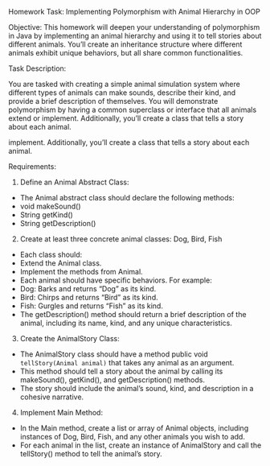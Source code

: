 Homework Task: Implementing Polymorphism with Animal Hierarchy in OOP

Objective:
This homework will deepen your understanding of polymorphism in Java by implementing an animal hierarchy and using it to tell stories about different animals.
You’ll create an inheritance structure where different animals exhibit unique behaviors, but all share common functionalities.

Task Description:

You are tasked with creating a simple animal simulation system where different types of animals can make sounds, describe their kind, and provide a brief description of themselves.
You will demonstrate polymorphism by having a common superclass or interface that all animals extend or implement. Additionally, you’ll create a class that tells a story about each animal.

implement. Additionally, you’ll create a class that tells a story about each animal.

Requirements:

1.	Define an Animal Abstract Class:
   - The Animal abstract class should declare the following methods:
   - void makeSound()
   - String getKind()
   - String getDescription()
2.	Create at least three concrete animal classes: Dog, Bird, Fish
  - Each class should:
  - Extend the Animal class.
  -	Implement the methods from Animal.
  -	Each animal should have specific behaviors. For example:
  -	Dog: Barks and returns “Dog” as its kind.
  -	Bird: Chirps and returns “Bird” as its kind.
  -	Fish: Gurgles and returns “Fish” as its kind.
  -	The getDescription() method should return a brief description of the animal, including its name, kind, and any unique characteristics.
3.	Create the AnimalStory Class:
  - The AnimalStory class should have a method public void `tellStory(Animal animal)` that takes any animal as an argument.
  - This method should tell a story about the animal by calling its makeSound(), getKind(), and getDescription() methods.
  - The story should include the animal’s sound, kind, and description in a cohesive narrative.
4.	Implement Main Method:
  - In the Main method, create a list or array of Animal objects, including instances of Dog, Bird, Fish, and any other animals you wish to add.
  - For each animal in the list, create an instance of AnimalStory and call the tellStory() method to tell the animal’s story.
